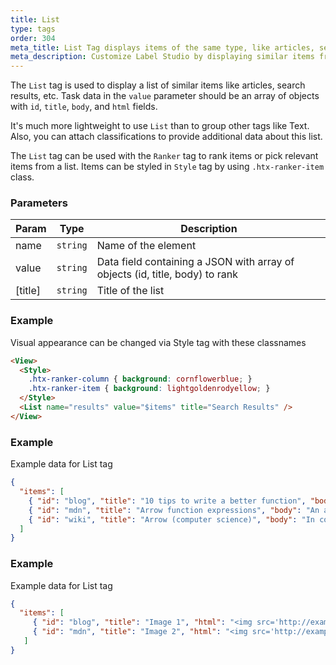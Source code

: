 ```yaml
---
title: List
type: tags
order: 304
meta_title: List Tag displays items of the same type, like articles, search results, etc.
meta_description: Customize Label Studio by displaying similar items from task data for machine learning and data science projects.
---
```


The `List` tag is used to display a list of similar items like articles, search results, etc. Task data in the `value` parameter should be an array of objects with `id`, `title`, `body`, and `html` fields.

It's much more lightweight to use `List` than to group other tags like Text. Also, you can attach classifications to provide additional data about this list.

The `List` tag can be used with the `Ranker` tag to rank items or pick relevant items from a list.
Items can be styled in `Style` tag by using `.htx-ranker-item` class.

### Parameters

| Param | Type | Description |
| --- | --- | --- |
| name | <code>string</code> | Name of the element |
| value | <code>string</code> | Data field containing a JSON with array of objects (id, title, body) to rank |
| [title] | <code>string</code> | Title of the list |

### Example

Visual appearance can be changed via Style tag with these classnames

```html
<View>
  <Style>
    .htx-ranker-column { background: cornflowerblue; }
    .htx-ranker-item { background: lightgoldenrodyellow; }
  </Style>
  <List name="results" value="$items" title="Search Results" />
</View>
```
### Example

Example data for List tag

```json
{
  "items": [
    { "id": "blog", "title": "10 tips to write a better function", "body": "There is nothing worse than being left in the lurch when it comes to writing a function!" },
    { "id": "mdn", "title": "Arrow function expressions", "body": "An arrow function expression is a compact alternative to a traditional function" },
    { "id": "wiki", "title": "Arrow (computer science)", "body": "In computer science, arrows or bolts are a type class..." }
  ]
}
```
### Example

Example data for List tag

```json
{
  "items": [
     { "id": "blog", "title": "Image 1", "html": "<img src='http://example.com/1.jpg'>" },
     { "id": "mdn", "title": "Image 2", "html": "<img src='http://example.com/2.jpg'>" }
   ]
}
```
